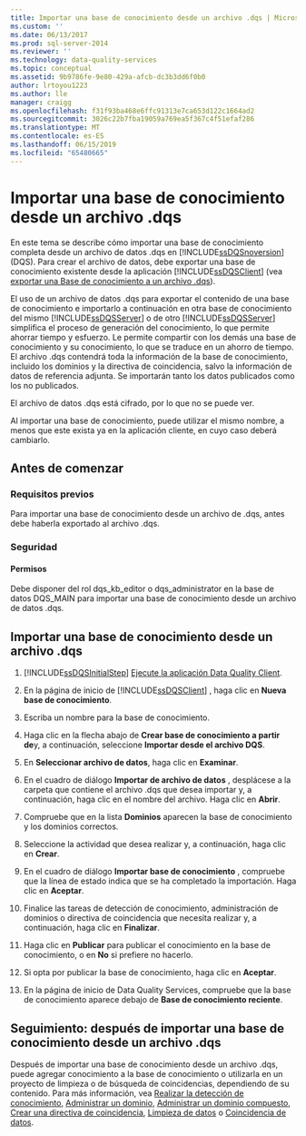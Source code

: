 ```yaml
---
title: Importar una base de conocimiento desde un archivo .dqs | Microsoft Docs
ms.custom: ''
ms.date: 06/13/2017
ms.prod: sql-server-2014
ms.reviewer: ''
ms.technology: data-quality-services
ms.topic: conceptual
ms.assetid: 9b9786fe-9e80-429a-afcb-dc3b3dd6f0b0
author: lrtoyou1223
ms.author: lle
manager: craigg
ms.openlocfilehash: f31f93ba468e6ffc91313e7ca653d122c1664ad2
ms.sourcegitcommit: 3026c22b7fba19059a769ea5f367c4f51efaf286
ms.translationtype: MT
ms.contentlocale: es-ES
ms.lasthandoff: 06/15/2019
ms.locfileid: "65480665"
---
```

# <a name="import-a-knowledge-base-from-a-dqs-file"></a>Importar una base de conocimiento desde un archivo .dqs
  En este tema se describe cómo importar una base de conocimiento completa desde un archivo de datos .dqs en [!INCLUDE[ssDQSnoversion](../includes/ssdqsnoversion-md.md)] (DQS). Para crear el archivo de datos, debe exportar una base de conocimiento existente desde la aplicación [!INCLUDE[ssDQSClient](../includes/ssdqsclient-md.md)] (vea [exportar una Base de conocimiento a un archivo .dqs](../../2014/data-quality-services/export-a-knowledge-base-to-a-dqs-file.md)).  
  
 El uso de un archivo de datos .dqs para exportar el contenido de una base de conocimiento e importarlo a continuación en otra base de conocimiento del mismo [!INCLUDE[ssDQSServer](../includes/ssdqsserver-md.md)] o de otro [!INCLUDE[ssDQSServer](../includes/ssdqsserver-md.md)] simplifica el proceso de generación del conocimiento, lo que permite ahorrar tiempo y esfuerzo. Le permite compartir con los demás una base de conocimiento y su conocimiento, lo que se traduce en un ahorro de tiempo. El archivo .dqs contendrá toda la información de la base de conocimiento, incluido los dominios y la directiva de coincidencia, salvo la información de datos de referencia adjunta. Se importarán tanto los datos publicados como los no publicados.  
  
 El archivo de datos .dqs está cifrado, por lo que no se puede ver.  
  
 Al importar una base de conocimiento, puede utilizar el mismo nombre, a menos que este exista ya en la aplicación cliente, en cuyo caso deberá cambiarlo.  
  
##  <a name="BeforeYouBegin"></a> Antes de comenzar  
  
###  <a name="Prerequisites"></a> Requisitos previos  
 Para importar una base de conocimiento desde un archivo de .dqs, antes debe haberla exportado al archivo .dqs.  
  
###  <a name="Security"></a> Seguridad  
  
####  <a name="Permissions"></a> Permisos  
 Debe disponer del rol dqs_kb_editor o dqs_administrator en la base de datos DQS_MAIN para importar una base de conocimiento desde un archivo de datos .dqs.  
  
##  <a name="Import"></a> Importar una base de conocimiento desde un archivo .dqs  
  
1.  [!INCLUDE[ssDQSInitialStep](../includes/ssdqsinitialstep-md.md)] [Ejecute la aplicación Data Quality Client](../../2014/data-quality-services/run-the-data-quality-client-application.md).  
  
2.  En la página de inicio de [!INCLUDE[ssDQSClient](../includes/ssdqsclient-md.md)] , haga clic en **Nueva base de conocimiento**.  
  
3.  Escriba un nombre para la base de conocimiento.  
  
4.  Haga clic en la flecha abajo de **Crear base de conocimiento a partir de**y, a continuación, seleccione **Importar desde el archivo DQS**.  
  
5.  En **Seleccionar archivo de datos**, haga clic en **Examinar**.  
  
6.  En el cuadro de diálogo **Importar de archivo de datos** , desplácese a la carpeta que contiene el archivo .dqs que desea importar y, a continuación, haga clic en el nombre del archivo. Haga clic en **Abrir**.  
  
7.  Compruebe que en la lista **Dominios** aparecen la base de conocimiento y los dominios correctos.  
  
8.  Seleccione la actividad que desea realizar y, a continuación, haga clic en **Crear**.  
  
9. En el cuadro de diálogo **Importar base de conocimiento** , compruebe que la línea de estado indica que se ha completado la importación. Haga clic en **Aceptar**.  
  
10. Finalice las tareas de detección de conocimiento, administración de dominios o directiva de coincidencia que necesita realizar y, a continuación, haga clic en **Finalizar**.  
  
11. Haga clic en **Publicar** para publicar el conocimiento en la base de conocimiento, o en **No** si prefiere no hacerlo.  
  
12. Si opta por publicar la base de conocimiento, haga clic en **Aceptar**.  
  
13. En la página de inicio de Data Quality Services, compruebe que la base de conocimiento aparece debajo de **Base de conocimiento reciente**.  
  
##  <a name="FollowUp"></a> Seguimiento: después de importar una base de conocimiento desde un archivo .dqs  
 Después de importar una base de conocimiento desde un archivo .dqs, puede agregar conocimiento a la base de conocimiento o utilizarla en un proyecto de limpieza o de búsqueda de coincidencias, dependiendo de su contenido. Para más información, vea [Realizar la detección de conocimiento](../../2014/data-quality-services/perform-knowledge-discovery.md), [Administrar un dominio](../../2014/data-quality-services/managing-a-domain.md), [Administrar un dominio compuesto](../../2014/data-quality-services/managing-a-composite-domain.md), [Crear una directiva de coincidencia](../../2014/data-quality-services/create-a-matching-policy.md), [Limpieza de datos](../../2014/data-quality-services/data-cleansing.md) o [Coincidencia de datos](../../2014/data-quality-services/data-matching.md).  
  
  
